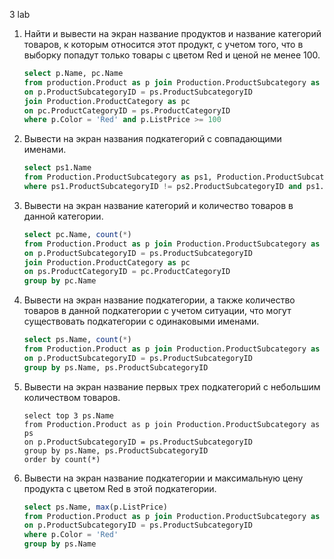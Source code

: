3 lab

1. Найти и вывести на экран название продуктов и название категорий товаров, к 
   которым относится этот продукт, с учетом того, что в выборку попадут только 
   товары с цветом Red и ценой не менее 100.

    ``` sql
    select p.Name, pc.Name
    from production.Product as p join Production.ProductSubcategory as ps
    on p.ProductSubcategoryID = ps.ProductSubcategoryID 
    join Production.ProductCategory as pc
    on pc.ProductCategoryID = ps.ProductCategoryID
    where p.Color = 'Red' and p.ListPrice >= 100
    ```

2. Вывести на экран названия подкатегорий с совпадающими именами.

   ``` sql
   select ps1.Name
   from Production.ProductSubcategory as ps1, Production.ProductSubcategory as ps2
   where ps1.ProductSubcategoryID != ps2.ProductSubcategoryID and ps1.Name = ps2.Name
   ```

3. Вывести на экран название категорий и количество товаров в данной 
   категории.

   ``` sql
   select pc.Name, count(*)
   from Production.Product as p join Production.ProductSubcategory as ps
   on p.ProductSubcategoryID = ps.ProductSubcategoryID
   join Production.ProductCategory as pc
   on ps.ProductCategoryID = pc.ProductCategoryID
   group by pc.Name
   ```

4. Вывести на экран название подкатегории, а также количество товаров в данной 
   подкатегории с учетом ситуации, что могут существовать подкатегории с 
   одинаковыми именами.

   ``` sql
   select ps.Name, count(*)
   from Production.Product as p join Production.ProductSubcategory as ps
   on p.ProductSubcategoryID = ps.ProductSubcategoryID
   group by ps.Name, ps.ProductSubcategoryID
   ```

5. Вывести на экран название первых трех подкатегорий с небольшим 
   количеством товаров.

   ```
   select top 3 ps.Name
   from Production.Product as p join Production.ProductSubcategory as ps
   on p.ProductSubcategoryID = ps.ProductSubcategoryID
   group by ps.Name, ps.ProductSubcategoryID
   order by count(*)
   ```

6. Вывести на экран название подкатегории и максимальную цену продукта с 
   цветом Red в этой подкатегории.

   ``` sql
   select ps.Name, max(p.ListPrice)
   from Production.Product as p join Production.ProductSubcategory as ps
   on p.ProductSubcategoryID = ps.ProductSubcategoryID
   where p.Color = 'Red'
   group by ps.Name
   ```



